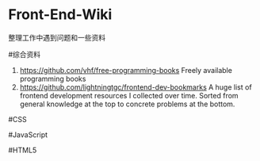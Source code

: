 Front-End-Wiki
==============

整理工作中遇到问题和一些资料

#综合资料

1. https://github.com/vhf/free-programming-books   Freely available programming books
2. https://github.com/lightningtgc/frontend-dev-bookmarks   A huge list of frontend development resources I collected over time. Sorted from general knowledge at the top to concrete problems at the bottom.

#CSS


#JavaScript


#HTML5
